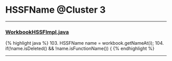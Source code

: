 # HSSFName @Cluster 3

***

### [WorkbookHSSFImpl.java](https://searchcode.com/codesearch/view/72854626/)
{% highlight java %}
103. HSSFName name = workbook.getNameAt(i);
104. if(!name.isDeleted() && !name.isFunctionName()) {
{% endhighlight %}

***

